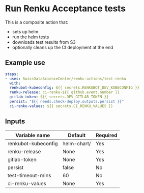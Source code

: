 # Run Renku Acceptance tests

This is a composite action that:
- sets up helm
- run the helm tests
- downloads test results from S3
- optionally cleans up the CI deployment at the end

## Example use
```yaml
steps:
- uses: SwissDataScienceCenter/renku-actions/test-renku
  with:
  renkubot-kubeconfig: ${{ secrets.RENKUBOT_DEV_KUBECONFIG }}
  renku-release: ci-renku-${{ github.event.number }}
  gitlab-token: ${{ secrets.DEV_GITLAB_TOKEN }}
  persist: "${{ needs.check-deploy.outputs.persist }}"
  ci-renku-values: ${{ secrets.CI_RENKU_VALUES }}
```

## Inputs

| Variable name        | Default     | Required |
| -------------------- | ----------- | ---------|
| renkubot-kubeconfig  | helm-chart/ | Yes      |
| renku-release        | None        | Yes      |
| gitlab-token         | None        | Yes      |
| persist              | false       | No       |
| test-timeout-mins    | 60          | No       |
| ci-renku-values      | None        | Yes      |
